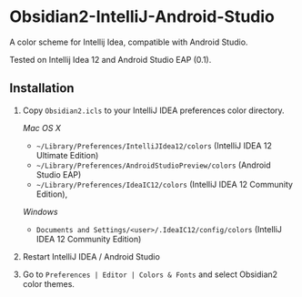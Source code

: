 Obsidian2-IntelliJ-Android-Studio
==================

A color scheme for Intellij Idea, compatible with Android Studio.

Tested on Intellij Idea 12 and Android Studio EAP (0.1).

Installation
---------

1.  Copy `Obsidian2.icls` to your IntelliJ IDEA preferences color directory. 

    *Mac OS X*
    * `~/Library/Preferences/IntelliJIdea12/colors` (IntelliJ IDEA 12 Ultimate Edition)
    * `~/Library/Preferences/AndroidStudioPreview/colors` (Android Studio EAP)
    * `~/Library/Preferences/IdeaIC12/colors` (IntelliJ IDEA 12 Community Edition),

    *Windows*
    * `Documents and Settings/<user>/.IdeaIC12/config/colors` (IntelliJ IDEA 12 Community Edition)
        
2. Restart IntelliJ IDEA / Android Studio

3. Go to `Preferences | Editor | Colors & Fonts` and select Obsidian2
color themes.
